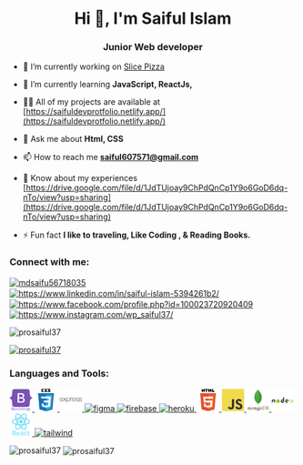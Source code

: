 <h1 align="center">Hi 👋, I'm Saiful Islam</h1>
<h3 align="center">Junior Web developer</h3>



- 🔭 I’m currently working on [Slice Pizza](https://slice-pizza-7a969.web.app/)

- 🌱 I’m currently learning **JavaScript, ReactJs,**

- 👨‍💻 All of my projects are available at [https://saifuldevprotfolio.netlify.app/](https://saifuldevprotfolio.netlify.app/)

- 💬 Ask me about **Html, CSS**

- 📫 How to reach me **saiful607571@gmail.com**

- 📄 Know about my experiences [https://drive.google.com/file/d/1JdTUjoay9ChPdQnCp1Y9o6GoD6dq-nTo/view?usp=sharing](https://drive.google.com/file/d/1JdTUjoay9ChPdQnCp1Y9o6GoD6dq-nTo/view?usp=sharing)

- ⚡ Fun fact **I like to traveling, Like Coding , & Reading Books.**

<h3 align="left">Connect with me:</h3>
<p align="left">
<a href="https://twitter.com/mdsaifu56718035" target="blank"><img align="center" src="https://raw.githubusercontent.com/rahuldkjain/github-profile-readme-generator/master/src/images/icons/Social/twitter.svg" alt="mdsaifu56718035" height="30" width="40" /></a>
<a href="https://linkedin.com/in/https://www.linkedin.com/in/saiful-islam-5394261b2/" target="blank"><img align="center" src="https://raw.githubusercontent.com/rahuldkjain/github-profile-readme-generator/master/src/images/icons/Social/linked-in-alt.svg" alt="https://www.linkedin.com/in/saiful-islam-5394261b2/" height="30" width="40" /></a>
<a href="https://fb.com/https://www.facebook.com/profile.php?id=100023720920409" target="blank"><img align="center" src="https://raw.githubusercontent.com/rahuldkjain/github-profile-readme-generator/master/src/images/icons/Social/facebook.svg" alt="https://www.facebook.com/profile.php?id=100023720920409" height="30" width="40" /></a>
<a href="https://instagram.com/https://www.instagram.com/wp_saiful37/" target="blank"><img align="center" src="https://raw.githubusercontent.com/rahuldkjain/github-profile-readme-generator/master/src/images/icons/Social/instagram.svg" alt="https://www.instagram.com/wp_saiful37/" height="30" width="40" /></a>
</p>

<p align="left"> <img src="https://komarev.com/ghpvc/?username=prosaiful37&label=Profile%20views&color=0e75b6&style=flat" alt="prosaiful37" /> </p>

<p align="left"> <a href="https://github.com/ryo-ma/github-profile-trophy"><img src="https://github-profile-trophy.vercel.app/?username=prosaiful37" alt="prosaiful37" /></a> </p>

<h3 align="left">Languages and Tools:</h3>
<p align="left"> <a href="https://getbootstrap.com" target="_blank" rel="noreferrer"> <img src="https://raw.githubusercontent.com/devicons/devicon/master/icons/bootstrap/bootstrap-plain-wordmark.svg" alt="bootstrap" width="40" height="40"/> </a> <a href="https://www.w3schools.com/css/" target="_blank" rel="noreferrer"> <img src="https://raw.githubusercontent.com/devicons/devicon/master/icons/css3/css3-original-wordmark.svg" alt="css3" width="40" height="40"/> </a> <a href="https://expressjs.com" target="_blank" rel="noreferrer"> <img src="https://raw.githubusercontent.com/devicons/devicon/master/icons/express/express-original-wordmark.svg" alt="express" width="40" height="40"/> </a> <a href="https://www.figma.com/" target="_blank" rel="noreferrer"> <img src="https://www.vectorlogo.zone/logos/figma/figma-icon.svg" alt="figma" width="40" height="40"/> </a> <a href="https://firebase.google.com/" target="_blank" rel="noreferrer"> <img src="https://www.vectorlogo.zone/logos/firebase/firebase-icon.svg" alt="firebase" width="40" height="40"/> </a> <a href="https://heroku.com" target="_blank" rel="noreferrer"> <img src="https://www.vectorlogo.zone/logos/heroku/heroku-icon.svg" alt="heroku" width="40" height="40"/> </a> <a href="https://www.w3.org/html/" target="_blank" rel="noreferrer"> <img src="https://raw.githubusercontent.com/devicons/devicon/master/icons/html5/html5-original-wordmark.svg" alt="html5" width="40" height="40"/> </a> <a href="https://developer.mozilla.org/en-US/docs/Web/JavaScript" target="_blank" rel="noreferrer"> <img src="https://raw.githubusercontent.com/devicons/devicon/master/icons/javascript/javascript-original.svg" alt="javascript" width="40" height="40"/> </a> <a href="https://www.mongodb.com/" target="_blank" rel="noreferrer"> <img src="https://raw.githubusercontent.com/devicons/devicon/master/icons/mongodb/mongodb-original-wordmark.svg" alt="mongodb" width="40" height="40"/> </a> <a href="https://nodejs.org" target="_blank" rel="noreferrer"> <img src="https://raw.githubusercontent.com/devicons/devicon/master/icons/nodejs/nodejs-original-wordmark.svg" alt="nodejs" width="40" height="40"/> </a> <a href="https://reactjs.org/" target="_blank" rel="noreferrer"> <img src="https://raw.githubusercontent.com/devicons/devicon/master/icons/react/react-original-wordmark.svg" alt="react" width="40" height="40"/> </a> <a href="https://tailwindcss.com/" target="_blank" rel="noreferrer"> <img src="https://www.vectorlogo.zone/logos/tailwindcss/tailwindcss-icon.svg" alt="tailwind" width="40" height="40"/> </a> </p>

<p><img align="left" src="https://github-readme-stats.vercel.app/api/top-langs?username=prosaiful37&show_icons=true&locale=en&layout=compact" alt="prosaiful37" /></p>

<p>&nbsp;<img align="center" src="https://github-readme-stats.vercel.app/api?username=prosaiful37&show_icons=true&locale=en" alt="prosaiful37" /></p>
